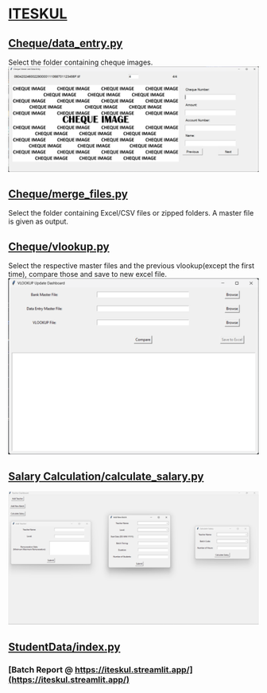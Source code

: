 # [ITESKUL](https://www.iteskul.com/)

## [Cheque/data_entry.py](https://github.com/sojith29034/Iteskul-Softcom/blob/main_branch/Cheque/data_entry.py)
Select the folder containing cheque images.
![Data Entry](screenshots/data_entry.png)

## [Cheque/merge_files.py](https://github.com/sojith29034/Iteskul-Softcom/blob/main_branch/Cheque/merge_files.py)
Select the folder containing Excel/CSV files or zipped folders. A master file is given as output.

## [Cheque/vlookup.py](https://github.com/sojith29034/Iteskul-Softcom/blob/main_branch/Cheque/vlookup.py)
Select the respective master files and the previous vlookup(except the first time), compare those and save to new excel file.
![VLOOKUP](screenshots/vlookup.png)

## [Salary Calculation/calculate_salary.py](https://github.com/sojith29034/Iteskul-Softcom/blob/main_branch/Salary%20Calculation/calculate_salary.py)
![Calculate Salary](screenshots/calculate_salary.png)

## [StudentData/index.py](https://github.com/sojith29034/Iteskul-Softcom/blob/main_branch/StudentData/index.py)
### [Batch Report @ https://iteskul.streamlit.app/](https://iteskul.streamlit.app/)

